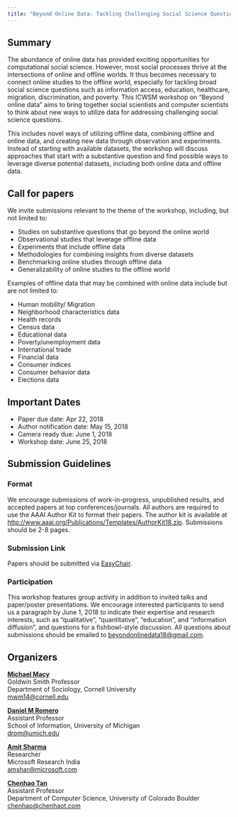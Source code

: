 ```yaml
---
title: "Beyond Online Data: Tackling Challenging Social Science Questions"
---
```


## Summary
The abundance of online data has provided exciting opportunities for computational social science. However, most social processes thrive at the intersections of online and offline worlds. It thus becomes necessary to connect online studies to the offline world, especially for tackling broad social science questions such as information access, education, healthcare, migration, discrimination, and poverty. This ICWSM workshop on “Beyond online data” aims to bring together social scientists and computer scientists to think about new ways to utilize data for addressing challenging social science questions. 

This includes novel ways of utilizing offline data, combining offline and online data, and creating new data through observation and experiments. Instead of starting with available datasets, the workshop will discuss approaches that start with a substantive question and find possible ways to leverage diverse potential datasets, including both online data and offline data.

## Call for papers
We invite submissions relevant to the theme of the workshop, including, but not limited to: 
- Studies on substantive questions that go beyond the online world 
- Observational studies that leverage offline data 
- Experiments that include offline data 
- Methodologies for combining insights from diverse datasets
- Benchmarking online studies through offline data 
- Generalizability of online studies to the offline world

Examples of offline data that may be combined with online data include but are not limited to: 
- Human mobility/ Migration 
- Neighborhood characteristics data 
- Health records 
- Census data 
- Educational data 
- Poverty/unemployment data 
- International trade 
- Financial data 
- Consumer indices 
- Consumer behavior data 
- Elections data 

## Important Dates 
- Paper due date: Apr 22, 2018
- Author notification date: May 15, 2018
- Camera ready due: June 1, 2018
- Workshop date: June 25, 2018  

## Submission Guidelines 
### Format
We encourage submissions of work-in-progress, unpublished results, and accepted papers at top conferences/journals. All authors are required to use the AAAI Author Kit to format their papers. The author kit is available at <http://www.aaai.org/Publications/Templates/AuthorKit18.zip>. Submissions should be 2-8 pages.  

### Submission Link
Papers should be submitted via [EasyChair](https://easychair.org/conferences/?conf=bod18).

### Participation 
This workshop features group activity in addition to invited talks and paper/poster presentations. We encourage interested participants to send us a paragraph by June 1, 2018 to indicate their expertise and research interests, such as “qualitative”, “quantitative”, “education”, and “information diffusion”, and questions for a fishbowl-style discussion.  All questions about submissions should be emailed to [beyondonlinedata18@gmail.com](mailto:beyondonlinedata18@gmail.com).

## Organizers
**[Michael Macy](http://infosci.cornell.edu/faculty/michael-macy)**  
Goldwin Smith Professor  
Department of Sociology, Cornell University  
mwm14@cornell.edu 

**[Daniel M Romero](http://www.dromero.org)**  
Assistant Professor  
School of Information, University of Michigan   
drom@umich.edu  

**[Amit Sharma](http://www.amitsharma.in)**  
Researcher  
Microsoft Research India   
amshar@microsoft.com

**[Chenhao Tan](https://chenhaot.com)**  
Assistant Professor  
Department of Computer Science, University of Colorado Boulder   
chenhao@chenhaot.com  
